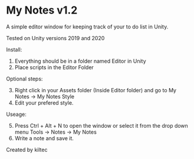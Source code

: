 # My Notes v1.2

A simple editor window for keeping track of your to do list in Unity.

Tested on Unity versions 2019 and 2020

Install:

1. Everything should be in a folder named Editor in Unity
2. Place scripts in the Editor Folder

Optional steps:

3. Right click in your Assets folder (Inside Editor folder) and go to My Notes -> My Notes Style
4. Edit your prefered style.

Useage:

5. Press Ctrl + Alt + N to open the window or select it from the drop down menu Tools -> Notes -> My Notes
6. Write a note and save it.

Created by kiltec
